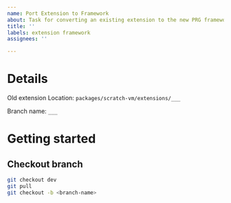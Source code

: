 ```yaml
---
name: Port Extension to Framework
about: Task for converting an existing extension to the new PRG framework form
title: ''
labels: extension framework
assignees: ''

---
```


# Details

Old extension Location: `packages/scratch-vm/extensions/___`

Branch name: `___`

# Getting started

## Checkout branch
```bash
git checkout dev
git pull
git checkout -b <branch-name>
```
